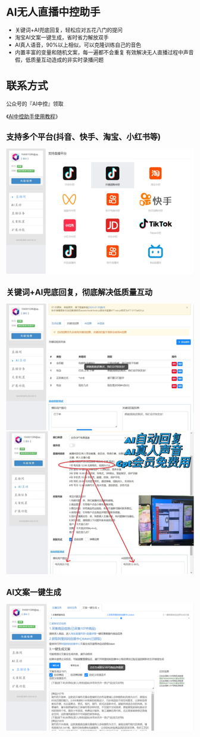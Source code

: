 # AI无人直播中控助手
- 关键词+AI兜底回复，轻松应对五花八门的提问
- 淘宝AI文案一键生成，省时省力解放双手
- AI真人语音，90%以上相似，可以克隆训练自己的音色
- 内置丰富的变量和随机文案，每一遍都不会重复
  有效解决无人直播过程中声音假，低质量互动造成的非实时录播问题
# 联系方式
公众号的『AI中控』领取

《[AI中控助手使用教程](https://xam9m3cleyq.feishu.cn/wiki/Ee0KwXkNQiR6fIkV2zNcVYP0n5g)》
  ## 支持多个平台(抖音、快手、淘宝、小红书等)
  ![](./支持.png)
  ## 关键词+AI兜底回复，彻底解决低质量互动
  ![](./关键词.png)
  ![](./AI回复.jpg)
  ## AI文案一键生成
  ![](./AI文案.png)

  
